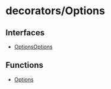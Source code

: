 # decorators/Options

## Interfaces

- [OptionsOptions](interfaces/OptionsOptions.md)

## Functions

- [Options](functions/Options.md)
